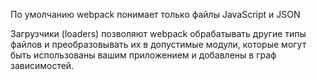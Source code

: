 По умолчанию webpack понимает только файлы JavaScript и JSON

Загрузчики (loaders) позволяют webpack обрабатывать другие типы файлов и преобразовывать их в допустимые модули, которые могут быть использованы вашим приложением и добавлены в граф зависимостей.